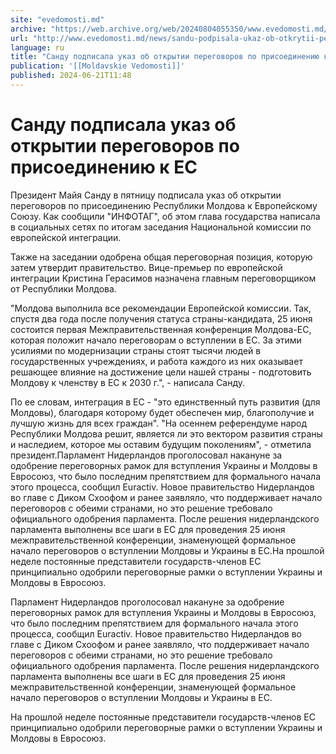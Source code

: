 ```yaml
---
site: "evedomosti.md"
archive: "https://web.archive.org/web/20240804055350/www.evedomosti.md/news/sandu-podpisala-ukaz-ob-otkrytii-peregovorov-po-prisoedineni"
url: "http://www.evedomosti.md/news/sandu-podpisala-ukaz-ob-otkrytii-peregovorov-po-prisoedineni"
language: ru
title: "Санду подписала указ об открытии переговоров по присоединению к ЕС"
publication: '[[Moldavskie Vedomosti]]'
published: 2024-06-21T11:48
---
```


# Санду подписала указ об открытии переговоров по присоединению к ЕС

Президент Майя Санду в пятницу подписала указ об открытии переговоров по присоединению Республики Молдова к Европейскому Союзу. Как сообщили "ИНФОТАГ", об этом глава государства написала в социальных сетях по итогам заседания Национальной комиссии по европейской интеграции.

Также на заседании одобрена общая переговорная позиция, которую затем утвердит правительство. Вице-премьер по европейской интеграции Кристина Герасимов назначена главным переговорщиком от Республики Молдова.

"Молдова выполнила все рекомендации Европейской комиссии. Так, спустя два года после получения статуса страны-кандидата, 25 июня состоится первая Межправительственная конференция Молдова-ЕС, которая положит начало переговорам о вступлении в ЕС. За этими усилиями по модернизации страны стоят тысячи людей в государственных учреждениях, и работа каждого из них оказывает решающее влияние на достижение цели нашей страны - подготовить Молдову к членству в ЕС к 2030 г.", - написала Санду.

По ее словам, интеграция в ЕС - "это единственный путь развития (для Молдовы), благодаря которому будет обеспечен мир, благополучие и лучшую жизнь для всех граждан". "На осеннем референдуме народ Республики Молдова решит, является ли это вектором развития страны и наследием, которое мы оставим будущим поколениям", - отметила президент.Парламент Нидерландов проголосовал накануне за одобрение переговорных рамок для вступления Украины и Молдовы в Евросоюз, что было последним препятствием для формального начала этого процесса, сообщил Euractiv. Новое правительство Нидерландов во главе с Диком Схоофом и ранее заявляло, что поддерживает начало переговоров с обеими странами, но это решение требовало официального одобрения парламента. После решения нидерландского парламента выполнены все шаги в ЕС для проведения 25 июня межправительственной конференции, знаменующей формальное начало переговоров о вступлении Молдовы и Украины в ЕС.На прошлой неделе постоянные представители государств-членов ЕС принципиально одобрили переговорные рамки о вступлении Украины и Молдовы в Евросоюз.

Парламент Нидерландов проголосовал накануне за одобрение переговорных рамок для вступления Украины и Молдовы в Евросоюз, что было последним препятствием для формального начала этого процесса, сообщил Euractiv. Новое правительство Нидерландов во главе с Диком Схоофом и ранее заявляло, что поддерживает начало переговоров с обеими странами, но это решение требовало официального одобрения парламента. После решения нидерландского парламента выполнены все шаги в ЕС для проведения 25 июня межправительственной конференции, знаменующей формальное начало переговоров о вступлении Молдовы и Украины в ЕС.

На прошлой неделе постоянные представители государств-членов ЕС принципиально одобрили переговорные рамки о вступлении Украины и Молдовы в Евросоюз.